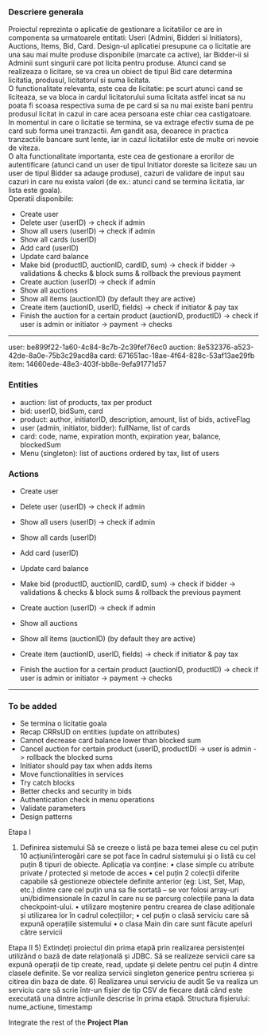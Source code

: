 ### Descriere generala
Proiectul reprezinta o aplicatie de gestionare a licitatiilor ce are in componenta sa urmatoarele entitati: Useri (Admini, Bidderi si Initiators), Auctions, Items, Bid, Card. Design-ul aplicatiei presupune ca o licitatie are una sau mai multe produse disponibile (marcate ca active), iar Bidder-ii si Adminii sunt singurii care pot licita pentru produse. Atunci cand se realizeaza o licitare, se va crea un obiect de tipul Bid care determina licitatia, produsul, licitatorul si suma licitata.   
O functionalitate relevanta, este cea de licitatie: pe scurt atunci cand se liciteaza, se va bloca in cardul licitatorului suma licitata astfel incat sa nu poata fi scoasa respectiva suma de pe card si sa nu mai existe bani pentru produsul licitat in cazul in care acea persoana este chiar cea castigatoare. In momentul in care o licitatie se termina, se va extrage efectiv suma de pe card sub forma unei tranzactii. Am gandit asa, deoarece in practica tranzactiile bancare sunt lente, iar in cazul licitatiilor este de multe ori nevoie de viteza.   
O alta functionalitate importanta, este cea de gestionare a erorilor de autentificare (atunci cand un user de tipul Initiator doreste sa liciteze sau un user de tipul Bidder sa adauge produse), cazuri de validare de input sau cazuri in care nu exista valori (de ex.: atunci cand se termina licitatia, iar lista este goala).   
Operatii disponibile:
- Create user
- Delete user (userID) -> check if admin
- Show all users (userID) -> check if admin
- Show all cards (userID)
- Add card (userID)
- Update card balance
- Make bid (productID, auctionID, cardID, sum) -> check if bidder -> validations & checks & block sums & rollback the previous payment
- Create auction (userID) -> check if admin
- Show all auctions
- Show all items (auctionID) (by default they are active)
- Create item (auctionID, userID, fields) -> check if initiator & pay tax
- Finish the auction for a certain product (auctionID, productID) -> check if user is admin or initiator -> payment -> checks

---

user: be899f22-1a60-4c84-8c7b-2c39fef76ec0
auction: 8e532376-a523-42de-8a0e-75b3c29acd8a
card: 671651ac-18ae-4f64-828c-53af13ae29fb
item: 14660ede-48e3-403f-bb8e-9efa91771d57

### Entities
- auction: list of products, tax per product
- bid: userID, bidSum, card
- product: author, initiatorID, description, amount, list of bids, activeFlag
- user (admin, initiator, bidder): fullName, list of cards
- card: code, name, expiration month, expiration year, balance, blockedSum
- Menu (singleton): list of auctions ordered by tax, list of users

### Actions
- Create user
- Delete user (userID) -> check if admin
- Show all users (userID) -> check if admin
- Show all cards (userID)
- Add card (userID)
- Update card balance
- Make bid (productID, auctionID, cardID, sum) -> check if bidder -> validations & checks & block sums & rollback the previous payment

- Create auction (userID) -> check if admin
- Show all auctions
- Show all items (auctionID) (by default they are active)
- Create item (auctionID, userID, fields) -> check if initiator & pay tax
- Finish the auction for a certain product (auctionID, productID) -> check if user is admin or initiator -> payment -> checks

---

### To be added
- Se termina o licitatie goala
- Recap CRRsUD on entities (update on attributes)
- Cannot decrease card balance lower than blocked sum
- Cancel auction for certain product (userID, productID) -> user is admin -> rollback the blocked sums
- Initiator should pay tax when adds items
- Move functionalities in services
- Try catch blocks
- Better checks and security in bids
- Authentication check in menu operations
- Validate parameters
- Design patterns

Etapa I
1) Definirea sistemului
   Să se creeze o listă pe baza temei alese cu cel puțin 10 acțiuni/interogări care se pot face în cadrul
   sistemului și o listă cu cel puțin 8 tipuri de obiecte.
Aplicația va conține:
   • clase simple cu atribute private / protected și metode de acces
   • cel puțin 2 colecții diferite capabile să gestioneze obiectele definite anterior (eg: List, Set, Map,
   etc.) dintre care cel puțin una sa fie sortată – se vor folosi array-uri uni/bidimensionale în cazul în care
   nu se parcurg colecțiile pana la data checkpoint-ului.
   • utilizare moștenire pentru crearea de clase adiționale și utilizarea lor în cadrul colecțiilor;
   • cel puțin o clasă serviciu care să expună operațiile sistemului
   • o clasa Main din care sunt făcute apeluri către servicii

Etapa II
5) Extindeți proiectul din prima etapă prin realizarea persistenței utilizând o bază de date relațională
   și JDBC.
   Să se realizeze servicii care sa expună operații de tip create, read, update și delete pentru cel puțin 4
   dintre clasele definite. Se vor realiza servicii singleton generice pentru scrierea și citirea din baza de
   date.
6) Realizarea unui serviciu de audit
   Se va realiza un serviciu care să scrie într-un fișier de tip CSV de fiecare dată când este executată una
   dintre acțiunile descrise în prima etapă. Structura fișierului: nume_actiune, timestamp

Integrate the rest of the **Project Plan**